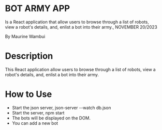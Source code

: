 # BOT ARMY APP

Is a React application that allow users to browse through a list of robots, view a robot's details, and, enlist a bot into their army., NOVEMBER 20/2023

By Maurine Wambui

# Description

This React application allow users to browse through a list of robots, view a robot's details, and, enlist a bot into their army.

# How to Use

<ul>
<li>Start the json server, json-server --watch db.json</li>
<li>Start the server, npm start</li>
<li>The bots will be displayed on the DOM.</li>
<li>You can add a new bot </li>
<ul>